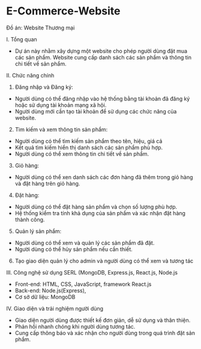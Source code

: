 # E-Commerce-Website
Đồ án: Website Thương mại

I. Tổng quan
- Dự án này nhằm xây dựng một website cho phép người dùng đặt mua các sản phẩm. Website cung cấp danh sách các sản phẩm và thông tin chi tiết về sản phẩm.

II. Chức năng chính
1. Đăng nhập và Đăng ký:
- Người dùng có thể đăng nhập vào hệ thống bằng tài khoản đã đăng ký hoặc sử dụng tài khoản mạng xã hội.
- Người dùng mới cần tạo tài khoản để sử dụng các chức năng của website.

2. Tìm kiếm và xem thông tin sản phẩm:
- Người dùng có thể tìm kiếm sản phẩm theo tên, hiệu, giá cả
- Kết quả tìm kiếm hiển thị danh sách các sản phẩm phù hợp.
- Người dùng có thể xem thông tin chi tiết về sản phẩm.

3. Giỏ hàng:
- Người dùng có thể xen danh sách các đơn hàng đã thêm trong giỏ hàng và đặt hàng trên giỏ hàng.

4. Đặt hàng:
- Người dùng có thể đặt hàng sản phẩm và chọn số lượng phù hợp.
- Hệ thống kiểm tra tính khả dụng của sản phẩm và xác nhận đặt hàng thành công.

5. Quản lý sản phẩm:
- Người dùng có thể xem và quản lý các sản phẩm đã đặt.
- Người dùng có thể hủy sản phẩm nếu cần thiết.

6. Tạo giao diện quản lý cho admin và người dùng có thể xem và tương tác

III. Công nghệ sử dụng SERL (MongoDB, Express.js, React.js, Node.js
- Front-end: HTML, CSS, JavaScript, framework React.js
- Back-end: Node.js(Express),
- Cơ sở dữ liệu: MongoDB

IV. Giao diện và trải nghiệm người dùng
- Giao diện người dùng được thiết kế đơn giản, dễ sử dụng và thân thiện.
- Phản hồi nhanh chóng khi người dùng tương tác.
- Cung cấp thông báo và xác nhận cho người dùng trong quá trình đặt sản phẩm.
